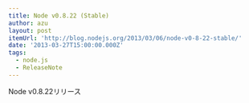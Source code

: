 ```yaml
---
title: Node v0.8.22 (Stable)
author: azu
layout: post
itemUrl: 'http://blog.nodejs.org/2013/03/06/node-v0-8-22-stable/'
date: '2013-03-27T15:00:00.000Z'
tags:
  - node.js
  - ReleaseNote
---
```

Node v0.8.22リリース
